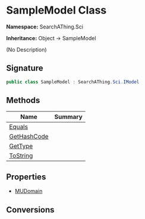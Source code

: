 # SampleModel Class
**Namespace:** SearchAThing.Sci

**Inheritance:** Object → SampleModel

(No Description)

## Signature
```csharp
public class SampleModel : SearchAThing.Sci.IModel
```
## Methods
|**Name**|**Summary**|
|---|---|
|[Equals](SampleModel/Equals.md)||
|[GetHashCode](SampleModel/GetHashCode.md)||
|[GetType](SampleModel/GetType.md)||
|[ToString](SampleModel/ToString.md)||
## Properties
- [MUDomain](SampleModel/MUDomain.md)
## Conversions

